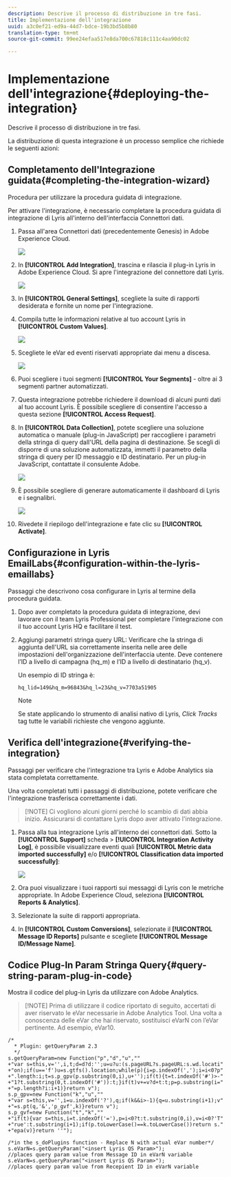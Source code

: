 ```yaml
---
description: Descrive il processo di distribuzione in tre fasi.
title: Implementazione dell'integrazione
uuid: a3c0ef21-ed9a-44d7-bdce-19b3bd5b8b80
translation-type: tm+mt
source-git-commit: 99ee24efaa517e8da700c67818c111c4aa90dc02

---
```



# Implementazione dell'integrazione{#deploying-the-integration}

Descrive il processo di distribuzione in tre fasi.

La distribuzione di questa integrazione è un processo semplice che richiede le seguenti azioni:

## Completamento dell'Integrazione guidata{#completing-the-integration-wizard}

Procedura per utilizzare la procedura guidata di integrazione.

Per attivare l'integrazione, è necessario completare la procedura guidata di integrazione di Lyris all'interno dell'interfaccia Connettori dati.

1. Passa all'area Connettori dati (precedentemente Genesis) in Adobe Experience Cloud.

   ![](assets/data_connectors.png)

1. In **[!UICONTROL Add Integration]**, trascina e rilascia il plug-in Lyris in Adobe Experience Cloud. Si apre l'integrazione del connettore dati Lyris.

   ![](assets/add_integration.png)

1. In **[!UICONTROL General Settings]**, scegliete la suite di rapporti desiderata e fornite un nome per l'integrazione.
1. Compila tutte le informazioni relative al tuo account Lyris in **[!UICONTROL Custom Values]**.

   ![](assets/general_settings.png)

1. Scegliete le eVar ed eventi riservati appropriate dai menu a discesa.

   ![](assets/variable_mapping.png)

1. Puoi scegliere i tuoi segmenti **[!UICONTROL Your Segments]** - oltre ai 3 segmenti partner automatizzati.
1. Questa integrazione potrebbe richiedere il download di alcuni punti dati al tuo account Lyris. È possibile scegliere di consentire l'accesso a questa sezione **[!UICONTROL Access Request]**.
1. In **[!UICONTROL Data Collection]**, potete scegliere una soluzione automatica o manuale (plug-in JavaScript) per raccogliere i parametri della stringa di query dall'URL della pagina di destinazione. Se scegli di disporre di una soluzione automatizzata, immetti il parametro della stringa di query per ID messaggio e ID destinatario. Per un plug-in JavaScript, contattate il consulente Adobe.

   ![](assets/data_collection.png)

1. È possibile scegliere di generare automaticamente il dashboard di Lyris e i segnalibri.

   ![](assets/dashboard_generation.png)

1. Rivedete il riepilogo dell'integrazione e fate clic su **[!UICONTROL Activate]**.

## Configurazione in Lyris EmailLabs{#configuration-within-the-lyris-emaillabs}

Passaggi che descrivono cosa configurare in Lyris al termine della procedura guidata.

1. Dopo aver completato la procedura guidata di integrazione, devi lavorare con il team Lyris Professional per completare l'integrazione con il tuo account Lyris HQ e facilitare il test.
1. Aggiungi parametri stringa query URL: Verificare che la stringa di aggiunta dell'URL sia correttamente inserita nelle aree delle impostazioni dell'organizzazione dell'interfaccia utente. Deve contenere l’ID a livello di campagna (hq_m) e l’ID a livello di destinatario (hq_v).

   Un esempio di ID stringa è:

   ```
   hq_lid=149&hq_m=96843&hq_l=23&hq_v=7703a51905
   ```

   >[!NOTE]
   >
   >Se state applicando lo strumento di analisi nativo di Lyris, *Click Tracks* tag tutte le variabili richieste che vengono aggiunte.

## Verifica dell'integrazione{#verifying-the-integration}

Passaggi per verificare che l'integrazione tra Lyris e Adobe Analytics sia stata completata correttamente.

Una volta completati tutti i passaggi di distribuzione, potete verificare che l'integrazione trasferisca correttamente i dati.

> [!NOTE] Ci vogliono alcuni giorni perché lo scambio di dati abbia inizio. Assicurarsi di contattare Lyris dopo aver attivato l'integrazione.

1. Passa alla tua integrazione Lyris all'interno dei connettori dati. Sotto la **[!UICONTROL Support]** scheda &gt; **[!UICONTROL Integration Activity Log]**, è possibile visualizzare eventi quali **[!UICONTROL Metric data imported successfully]** e/o **[!UICONTROL Classification data imported successfully]**:

   ![](assets/integration_info.png)

1. Ora puoi visualizzare i tuoi rapporti sui messaggi di Lyris con le metriche appropriate. In Adobe Experience Cloud, seleziona **[!UICONTROL Reports & Analytics]**.
1. Selezionate la suite di rapporti appropriata.
1. In **[!UICONTROL Custom Conversions]**, selezionate il **[!UICONTROL Message ID Reports]** pulsante e scegliete **[!UICONTROL Message ID/Message Name]**.

## Codice Plug-In Param Stringa Query{#query-string-param-plug-in-code}

Mostra il codice del plug-in Lyris da utilizzare con Adobe Analytics.

> [!NOTE] Prima di utilizzare il codice riportato di seguito, accertati di aver riservato le eVar necessarie in Adobe Analytics Tool. Una volta a conoscenza delle eVar che hai riservato, sostituisci eVarN con l’eVar pertinente. Ad esempio, eVar10.

```
/* 
  * Plugin: getQueryParam 2.3 
  */ 
s.getQueryParam=new Function("p","d","u","" 
+"var s=this,v='',i,t;d=d?d:'';u=u?u:(s.pageURL?s.pageURL:s.wd.locati" 
+"on);if(u=='f')u=s.gtfs().location;while(p){i=p.indexOf(',');i=i<0?p" 
+".length:i;t=s.p_gpv(p.substring(0,i),u+'');if(t){t=t.indexOf('#')>-" 
+"1?t.substring(0,t.indexOf('#')):t;}if(t)v+=v?d+t:t;p=p.substring(i=" 
+"=p.length?i:i+1)}return v"); 
s.p_gpv=new Function("k","u","" 
+"var s=this,v='',i=u.indexOf('?'),q;if(k&&i>-1){q=u.substring(i+1);v" 
+"=s.pt(q,'&','p_gvf',k)}return v"); 
s.p_gvf=new Function("t","k","" 
+"if(t){var s=this,i=t.indexOf('='),p=i<0?t:t.substring(0,i),v=i<0?'T" 
+"rue':t.substring(i+1);if(p.toLowerCase()==k.toLowerCase())return s." 
+"epa(v)}return ''"); 
 
/*in the s_doPlugins function - Replace N with actual eVar number*/ 
s.eVarN=s.getQueryParam("<insert Lyris QS Param>");  
//places query param value from Message ID in eVarN variable s.eVarN=s.getQueryParam("<insert Lyris QS Param>");  
//places query param value from Recepient ID in eVarN variable 
```
